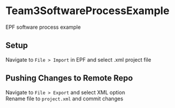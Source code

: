 # Team3SoftwareProcessExample
EPF software process example

## Setup
Navigate to `File > Import` in EPF and select .xml project file

## Pushing Changes to Remote Repo
Navigate to `File > Export` and select XML option\
Rename file to `project.xml` and commit changes
